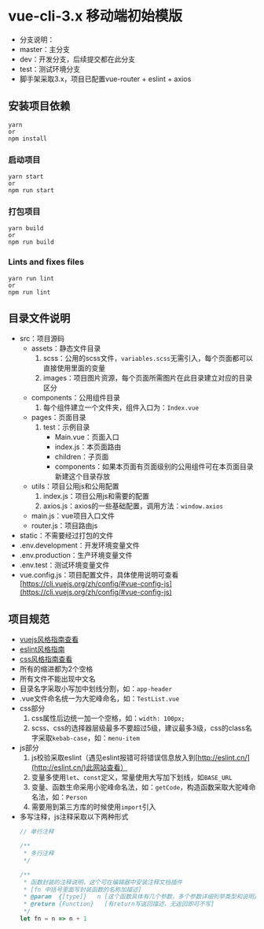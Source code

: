 # vue-cli-3.x 移动端初始模版

* 分支说明：
* master：主分支
* dev：开发分支，后续提交都在此分支
* test：测试环境分支
* 脚手架采取3.x，项目已配置vue-router + eslint + axios

## 安装项目依赖
```
yarn
or
npm install
```

### 启动项目
```
yarn start
or
npm run start
```

### 打包项目
```
yarn build
or
npm run build
```

### Lints and fixes files
```
yarn run lint
or
npm run lint
```

## 目录文件说明
* src：项目源码
   - assets：静态文件目录
      1. scss：公用的scss文件，`variables.scss`无需引入，每个页面都可以直接使用里面的变量
      1. images：项目图片资源，每个页面所需图片在此目录建立对应的目录区分
   - components：公用组件目录
      1. 每个组件建立一个文件夹，组件入口为：`Index.vue`
   - pages：页面目录
      1. test：示例目录
         - Main.vue：页面入口
         - index.js：本页面路由
         - children：子页面
         - components：如果本页面有页面级别的公用组件可在本页面目录新建这个目录存放
   - utils：项目公用js和公用配置
      1. index.js：项目公用js和需要的配置
      1. axios.js：axios的一些基础配置，调用方法：`window.axios`
   - main.js：vue项目入口文件
   - router.js：项目路由js
* static：不需要经过打包的文件
* .env.development：开发环境变量文件
* .env.production：生产环境变量文件
* .env.test：测试环境变量文件
* vue.config.js：项目配置文件，具体使用说明可查看[https://cli.vuejs.org/zh/config/#vue-config-js](https://cli.vuejs.org/zh/config/#vue-config-js)

## 项目规范
* [vuejs风格指南查看](https://cn.vuejs.org/v2/style-guide/)
* [eslint风格指南](https://github.com/standard/standard/blob/master/docs/RULES-zhcn.md)
* [css风格指南查看](https://codeguide.bootcss.com/#css)
* 所有的缩进都为2个空格
* 所有文件不能出现中文名
* 目录名字采取小写加中划线分割，如：`app-header`
* .vue文件命名统一为大驼峰命名，如：`TestList.vue`
* css部分
  1. css属性后边统一加一个空格，如：`width: 100px;`
  1. scss、css的选择器层级最多不要超过5级，建议最多3级，css的class名字采取`kebab-case`，如：`menu-item`
* js部分
  1. js校验采取eslint（遇见eslint报错可将错误信息放入到[http://eslint.cn/](http://eslint.cn/)此网站查看）
  1. 变量多使用`let`、`const`定义，常量使用大写加下划线，如`BASE_URL`
  1. 变量、函数生命采用小驼峰命名法，如：`getCode`，构造函数采取大驼峰命名法，如：`Person`
  1. 需要用到第三方库的时候使用`import`引入
* 多写注释，js注释采取以下两种形式
     ```js
     // 单行注释

     /**
      * 多行注释
      */

     /**
      * 函数封装的注释说明，这个可在编辑器中安装注释文档插件
      * [fn 中括号里面写封装函数的名称加描述]
      * @param  {[type]}   n [这个函数具体有几个参数，多个参数详细列举类型和说明]
      * @return {Function}   [有return写返回描述，无返回即可不写]
      */
     let fn = n => n + 1
     ```

